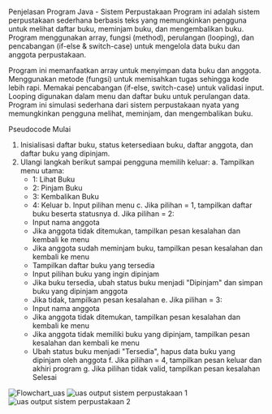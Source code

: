 Penjelasan Program Java - Sistem Perpustakaan
Program ini adalah sistem perpustakaan sederhana berbasis teks yang memungkinkan pengguna untuk melihat daftar buku, meminjam buku, dan mengembalikan buku. Program menggunakan array, fungsi (method), perulangan (looping), dan pencabangan (if-else & switch-case) untuk mengelola data buku dan anggota perpustakaan.

Program ini memanfaatkan array untuk menyimpan data buku dan anggota.
Menggunakan metode (fungsi) untuk memisahkan tugas sehingga kode lebih rapi.
Memakai pencabangan (if-else, switch-case) untuk validasi input.
Looping digunakan dalam menu dan daftar buku untuk perulangan data.
Program ini simulasi sederhana dari sistem perpustakaan nyata yang memungkinkan pengguna melihat, meminjam, dan mengembalikan buku.

Pseudocode
Mulai
1. Inisialisasi daftar buku, status ketersediaan buku, daftar anggota, dan daftar buku yang dipinjam.
2. Ulangi langkah berikut sampai pengguna memilih keluar:
   a. Tampilkan menu utama:
      - 1: Lihat Buku
      - 2: Pinjam Buku
      - 3: Kembalikan Buku
      - 4: Keluar
   b. Input pilihan menu
   c. Jika pilihan = 1, tampilkan daftar buku beserta statusnya
   d. Jika pilihan = 2:
      - Input nama anggota
      - Jika anggota tidak ditemukan, tampilkan pesan kesalahan dan kembali ke menu
      - Jika anggota sudah meminjam buku, tampilkan pesan kesalahan dan kembali ke menu
      - Tampilkan daftar buku yang tersedia
      - Input pilihan buku yang ingin dipinjam
      - Jika buku tersedia, ubah status buku menjadi "Dipinjam" dan simpan buku yang dipinjam anggota
      - Jika tidak, tampilkan pesan kesalahan
   e. Jika pilihan = 3:
      - Input nama anggota
      - Jika anggota tidak ditemukan, tampilkan pesan kesalahan dan kembali ke menu
      - Jika anggota tidak memiliki buku yang dipinjam, tampilkan pesan kesalahan dan kembali ke menu
      - Ubah status buku menjadi "Tersedia", hapus data buku yang dipinjam oleh anggota
   f. Jika pilihan = 4, tampilkan pesan keluar dan akhiri program
   g. Jika pilihan tidak valid, tampilkan pesan kesalahan
  Selesai


![Flowchart_uas](https://github.com/user-attachments/assets/2fcd46b5-cc19-4203-8bfc-9a08e150f9ee)
![uas output sistem perpustakaan 1](https://github.com/user-attachments/assets/bf9ce2c3-41e0-479c-9157-84cb0f24c463)
![uas output sistem perpustakaan 2](https://github.com/user-attachments/assets/494fdc79-bea2-40dd-ab5e-7ba86c0d6930)
